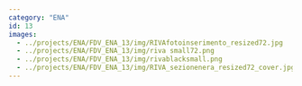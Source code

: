 ```yaml
---
category: "ENA"
id: 13
images:
  - ../projects/ENA/FDV_ENA_13/img/RIVAfotoinserimento_resized72.jpg
  - ../projects/ENA/FDV_ENA_13/img/riva small72.png
  - ../projects/ENA/FDV_ENA_13/img/rivablacksmall.png
  - ../projects/ENA/FDV_ENA_13/img/RIVA_sezionenera_resized72_cover.jpg
---
```

